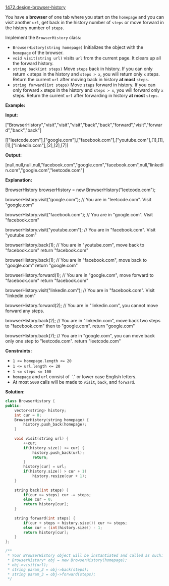 [1472.design-browser-history](https://leetcode.com/problems/design-browser-history/)  

You have a **browser** of one tab where you start on the `homepage` and you can visit another `url`, get back in the history number of `steps` or move forward in the history number of `steps`.

Implement the `BrowserHistory` class:

*   `BrowserHistory(string homepage)` Initializes the object with the `homepage` of the browser.
*   `void visit(string url)` visits `url` from the current page. It clears up all the forward history.
*   `string back(int steps)` Move `steps` back in history. If you can only return `x` steps in the history and `steps > x`, you will return only `x` steps. Return the current `url` after moving back in history **at most** `steps`.
*   `string forward(int steps)` Move `steps` forward in history. If you can only forward `x` steps in the history and `steps > x`, you will forward only `x` steps. Return the current `url` after forwarding in history **at most** `steps`.

**Example:**

  
**Input:**
  
\["BrowserHistory","visit","visit","visit","back","back","forward","visit","forward","back","back"\]
  
\[\["leetcode.com"\],\["google.com"\],\["facebook.com"\],\["youtube.com"\],\[1\],\[1\],\[1\],\["linkedin.com"\],\[2\],\[2\],\[7\]\]
  
**Output:**
  
\[null,null,null,null,"facebook.com","google.com","facebook.com",null,"linkedin.com","google.com","leetcode.com"\]
  

  
**Explanation:**
  
BrowserHistory browserHistory = new BrowserHistory("leetcode.com");
  
browserHistory.visit("google.com");       // You are in "leetcode.com". Visit "google.com"
  
browserHistory.visit("facebook.com");     // You are in "google.com". Visit "facebook.com"
  
browserHistory.visit("youtube.com");      // You are in "facebook.com". Visit "youtube.com"
  
browserHistory.back(1);                   // You are in "youtube.com", move back to "facebook.com" return "facebook.com"
  
browserHistory.back(1);                   // You are in "facebook.com", move back to "google.com" return "google.com"
  
browserHistory.forward(1);                // You are in "google.com", move forward to "facebook.com" return "facebook.com"
  
browserHistory.visit("linkedin.com");     // You are in "facebook.com". Visit "linkedin.com"
  
browserHistory.forward(2);                // You are in "linkedin.com", you cannot move forward any steps.
  
browserHistory.back(2);                   // You are in "linkedin.com", move back two steps to "facebook.com" then to "google.com". return "google.com"
  
browserHistory.back(7);                   // You are in "google.com", you can move back only one step to "leetcode.com". return "leetcode.com"
  

**Constraints:**

*   `1 <= homepage.length <= 20`
*   `1 <= url.length <= 20`
*   `1 <= steps <= 100`
*   `homepage` and `url` consist of  '.' or lower case English letters.
*   At most `5000` calls will be made to `visit`, `back`, and `forward`.  



**Solution:**  

```cpp
class BrowserHistory {
public:
    vector<string> history;
    int cur = 0;
    BrowserHistory(string homepage) {
        history.push_back(homepage);    
    }
    
    void visit(string url) {
        ++cur;
        if(history.size() <= cur) {
            history.push_back(url);
            return;
        }
        history[cur] = url;
        if(history.size() > cur + 1) 
            history.resize(cur + 1);
    }
    
    string back(int steps) {
        if(cur >= steps) cur -= steps;
        else cur = 0;
        return history[cur];
    }
    
    string forward(int steps) {
        if(cur + steps < history.size()) cur += steps;
        else cur = (int)history.size() - 1;
        return history[cur];
    }
};

/**
 * Your BrowserHistory object will be instantiated and called as such:
 * BrowserHistory* obj = new BrowserHistory(homepage);
 * obj->visit(url);
 * string param_2 = obj->back(steps);
 * string param_3 = obj->forward(steps);
 */
```
      